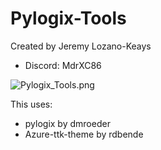 # Pylogix-Tools

Created by Jeremy Lozano-Keays
- Discord: MdrXC86

![Pylogix_Tools.png](https://user-images.githubusercontent.com/26181121/148882323-d8230f73-318d-4bed-8529-8a4a68e626c4.png)

This uses:
- pylogix by dmroeder
- Azure-ttk-theme by rdbende
